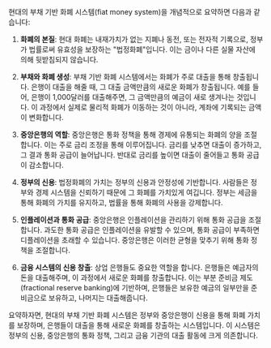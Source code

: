 현대의 부채 기반 화폐 시스템(fiat money system)을 개념적으로 요약하면 다음과 같습니다:

1. **화폐의 본질**: 현대 화폐는 내재가치가 없는 지폐나 동전, 또는 전자적 기록으로, 정부가 법률로써 유효성을 보장하는 "법정화폐"입니다. 이는 금이나 다른 실물 자산에 의해 뒷받침되지 않습니다.

2. **부채와 화폐 생성**: 부채 기반 화폐 시스템에서는 화폐가 주로 대출을 통해 창출됩니다. 은행이 대출을 해줄 때, 그 대출 금액만큼의 새로운 화폐가 창출됩니다. 예를 들어, 은행이 1,000달러를 대출해주면, 그 금액만큼의 예금이 새로 생겨나는 것입니다. 이 과정에서 실제로 물리적 화폐가 이동하는 것이 아니라, 계좌에 기록되는 금액이 변화합니다.

3. **중앙은행의 역할**: 중앙은행은 통화 정책을 통해 경제에 유통되는 화폐의 양을 조절합니다. 이는 주로 금리 조정을 통해 이루어집니다. 금리를 낮추면 대출이 증가하고, 그 결과 통화 공급이 늘어납니다. 반대로 금리를 높이면 대출이 줄어들고 통화 공급이 감소합니다.

4. **정부의 신용**: 법정화폐의 가치는 정부의 신용과 안정성에 기반합니다. 사람들은 정부와 경제 시스템을 신뢰하기 때문에 그 화폐를 가치있게 여깁니다. 정부는 세금을 통해 화폐의 가치를 유지하고, 법률을 통해 화폐의 사용을 강제합니다.

5. **인플레이션과 통화 공급**: 중앙은행은 인플레이션을 관리하기 위해 통화 공급을 조절합니다. 과도한 통화 공급은 인플레이션을 유발할 수 있으며, 통화 공급이 부족하면 디플레이션을 초래할 수 있습니다. 중앙은행은 이러한 균형을 맞추기 위해 통화 정책을 조절합니다.

6. **금융 시스템의 신용 창출**: 상업 은행들도 중요한 역할을 합니다. 은행들은 예금자의 돈을 대출해주며, 이 과정에서 새로운 화폐를 창출합니다. 이는 부분 준비금 제도(fractional reserve banking)에 기반하며, 은행들은 보유한 예금의 일부만을 준비금으로 보유하고, 나머지는 대출해줍니다.

요약하자면, 현대의 부채 기반 화폐 시스템은 정부와 중앙은행이 신용을 통해 화폐 가치를 보장하며, 은행들이 대출을 통해 새로운 화폐를 창출하는 시스템입니다. 이 시스템은 정부의 신용, 중앙은행의 통화 정책, 그리고 금융 기관의 대출 활동에 크게 의존합니다.
